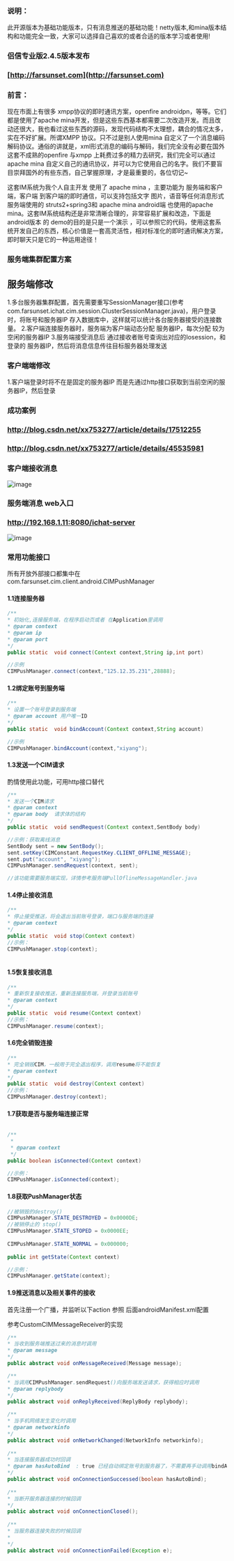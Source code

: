 ### 说明：
此开源版本为基础功能版本，只有消息推送的基础功能！netty版本,和mina版本结构和功能完全一致，大家可以选择自己喜欢的或者合适的版本学习或者使用!

### 侣信专业版2.4.5版本发布 
### [http://farsunset.com](http://farsunset.com)
 

### 前言：

   现在市面上有很多 xmpp协议的即时通讯方案，openfire androidpn，等等。它们都是使用了apache mina开发，但是这些东西基本都需要二次改造开发。而且改动还很大，我也看过这些东西的源码，发现代码结构不太理想，耦合的情况太多，实在不好扩展。所谓XMPP 协议。只不过是别人使用mina 自定义了一个消息编码解码协议。通俗的讲就是，xml形式消息的编码与解码，我们完全没有必要在国外这套不成熟的openfire 与xmpp 上耗费过多的精力去研究，我们完全可以通过apache mina 自定义自己的通讯协议，并可以为它使用自己的名字。我们不要盲目崇拜国外的有些东西，自己掌握原理，才是最重要的，各位切记~

   这套IM系统为我个人自主开发 使用了 apache mina ，主要功能为 服务端和客户端，客户端 到客户端的即时通信，可以支持包括文字 图片，语音等任何消息形式 服务端使用的 struts2+spring3和 apache mina android端 也使用的apache mina。这套IM系统结构还是非常清晰合理的，非常容易扩展和改造，下面是android版本 的 demo的目的是只是一个演示 ，可以参照它的代码，使用这套系统开发自己的东西，核心价值是一套高灵活性，相对标准化的即时通讯解决方案，即时聊天只是它的一种运用途径！


### 服务端集群配置方案
## 服务端修改
1.多台服务器集群配置，首先需要重写SessionManager接口(参考com.farsunset.ichat.cim.session.ClusterSessionManager.java)，用户登录时，将账号和服务器IP 存入数据库中，这样就可以统计各台服务器接受的连接数量。
2.客户端连接服务器时，服务端为客户端动态分配 服务器IP，每次分配 较为空闲的服务器IP
3.服务端接受消息后 通过接收者账号查询出对应的Iosession，和 登录的 服务器IP，然后将消息信息传往目标服务器处理发送


### 客户端端修改
1.客户端登录时将不在是固定的服务器IP 而是先通过http接口获取到当前空闲的服务器IP，然后登录
     
### 成功案例
### http://blog.csdn.net/xx753277/article/details/17512255
### http://blog.csdn.net/xx753277/article/details/45535981

 
 

### 客户端接收消息
![image](http://staticres.oss-cn-hangzhou.aliyuncs.com/cim-android_client.png)

### 服务端消息 web入口
### http://192.168.1.11:8080/ichat-server

![image](http://staticres.oss-cn-hangzhou.aliyuncs.com/cim-server.png)



### 常用功能接口
所有开放外部接口都集中在
com.farsunset.cim.client.android.CIMPushManager


#### 1.1连接服务器
```java
/**
* 初始化,连接服务端，在程序启动页或者 在Application里调用
* @param context
* @param ip
* @param port
*/
public static  void connect(Context context,String ip,int port)

//示例
CIMPushManager.connect(context,"125.12.35.231",28888);

```

#### 1.2绑定账号到服务端
```java
/**
* 设置一个账号登录到服务端
* @param account 用户唯一ID
*/
public static  void bindAccount(Context context,String account)

//示例
CIMPushManager.bindAccount(context,"xiyang");


```

#### 1.3发送一个CIM请求

 酌情使用此功能，可用http接口替代
```java
/**
* 发送一个CIM请求
* @param context 
* @param body  请求体的结构
*/
public static  void sendRequest(Context context,SentBody body)

//示例：获取离线消息
SentBody sent = new SentBody();
sent.setKey(CIMConstant.RequestKey.CLIENT_OFFLINE_MESSAGE);
sent.put("account", "xiyang");
CIMPushManager.sendRequest(context, sent);

//该功能需要服务端实现，详情参考服务端PullOflineMessageHandler.java

```

#### 1.4停止接收消息
```java  
/**
* 停止接受推送，将会退出当前账号登录，端口与服务端的连接
* @param context
*/
public static  void stop(Context context)
//示例：
CIMPushManager.stop(context);    
      
```
#### 1.5恢复接收消息
```java
/**
* 重新恢复接收推送，重新连接服务端，并登录当前账号
* @param context
*/
public static  void resume(Context context)
//示例：
CIMPushManager.resume(context);    
```


#### 1.6完全销毁连接
```java
/**
* 完全销毁CIM，一般用于完全退出程序，调用resume将不能恢复
* @param context
*/
public static  void destroy(Context context)
//示例：
CIMPushManager.destroy(context);    


```
#### 1.7获取是否与服务端连接正常
```java

/**
 *  
 * @param context
 */
public boolean isConnected(Context context)   

//示例：
CIMPushManager.isConnected(context);   
```

#### 1.8获取PushManager状态
```java
//被销毁的destroy()
CIMPushManager.STATE_DESTROYED = 0x0000DE;
//被销停止的 stop()
CIMPushManager.STATE_STOPED = 0x0000EE;
	
CIMPushManager.STATE_NORMAL = 0x000000;
	
public int getState(Context context)   

//示例：
CIMPushManager.getState(context);   
```

#### 1.9推送消息以及相关事件的接收

首先注册一个广播，并监听以下action 参照 后面androidManifest.xml配置

参考CustomCIMMessageReceiver的实现
```java
/**
* 当收到服务端推送过来的消息时调用
* @param message
*/
public abstract void onMessageReceived(Message message);

/**
* 当调用CIMPushManager.sendRequest()向服务端发送请求，获得相应时调用
* @param replybody
*/
public abstract void onReplyReceived(ReplyBody replybody);

/**
* 当手机网络发生变化时调用
* @param networkinfo
*/
public abstract void onNetworkChanged(NetworkInfo networkinfo);
    
/**
* 当连接服务器成功时回调
* @param hasAutoBind  : true 已经自动绑定账号到服务器了，不需要再手动调用bindAccount
*/
public abstract void onConnectionSuccessed(boolean hasAutoBind);
    
/**
* 当断开服务器连接的时候回调
*/
public abstract void onConnectionClosed();
    
/**
* 当服务器连接失败的时候回调
* 
*/
public abstract void onConnectionFailed(Exception e);
```
